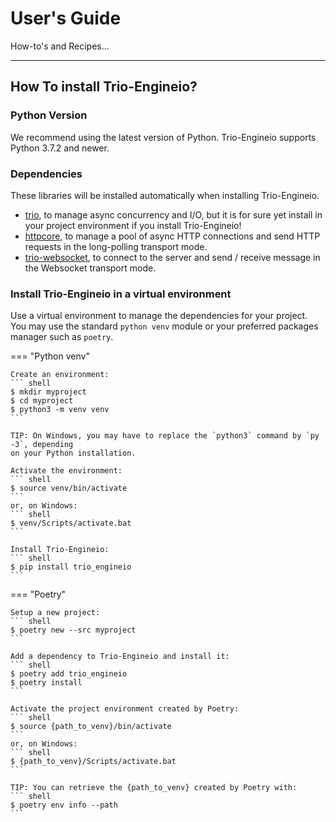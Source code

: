 # User's Guide

How-to's and Recipes...

---

## How To install Trio-Engineio?

### Python Version

We recommend using the latest version of Python. Trio-Engineio supports Python
3.7.2 and newer.

### Dependencies

These libraries will be installed automatically when installing Trio-Engineio.

- [trio], to manage async concurrency and I/O, but it is for sure yet install in your
project environment if you install Trio-Engineio!
- [httpcore], to manage a pool of async HTTP connections and send HTTP requests in the
long-polling transport mode.
- [trio-websocket], to connect to the server and send / receive message in the Websocket
transport mode.

### Install Trio-Engineio in a virtual environment

Use a virtual environment to manage the dependencies for your project. You may use the
standard `python venv` module or your preferred packages manager such as `poetry`.

=== "Python venv"

    Create an environment:
    ``` shell
    $ mkdir myproject
    $ cd myproject
    $ python3 -m venv venv
    ```

    TIP: On Windows, you may have to replace the `python3` command by `py -3`, depending
    on your Python installation.
    
    Activate the environment:
    ``` shell
    $ source venv/bin/activate
    ```
    or, on Windows:
    ``` shell
    $ venv/Scripts/activate.bat
    ```

    Install Trio-Engineio:
    ``` shell
    $ pip install trio_engineio
    ```

=== "Poetry"

    Setup a new project:
    ``` shell
    $ poetry new --src myproject
    ```

    Add a dependency to Trio-Engineio and install it:
    ``` shell
    $ poetry add trio_engineio
    $ poetry install
    ```

    Activate the project environment created by Poetry:
    ``` shell
    $ source {path_to_venv}/bin/activate
    ```
    or, on Windows:
    ``` shell
    $ {path_to_venv}/Scripts/activate.bat
    ```

    TIP: You can retrieve the {path_to_venv} created by Poetry with:
    ``` shell
    $ poetry env info --path
    ```

[trio]: https://trio.readthedocs.io/en/stable
[httpcore]: https://www.encode.io/httpcore
[trio-websocket]: https://trio-websocket.readthedocs.io/en/stable
